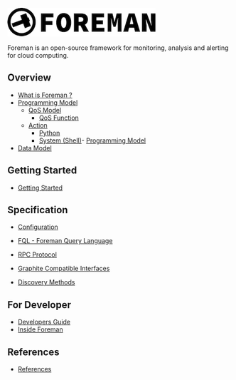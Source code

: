 ![foreman_logo](./img/icon.png)

Foreman is an open-source framework for monitoring, analysis and alerting for cloud computing.

## Overview

- [What is Foreman ?](overview.md)
- [Programming Model](programming_model.md)
  - [QoS Model](qos_model.md)
    - [QoS Function](qos_function.md)
  - [Action](action.md)
    - [Python](action/python_engine.md)
    - [System (Shell)](action/system_engine.md)- [Programming Model](programming_model.md)
- [Data Model](data_model.md)
<!--- [Comparison](comparison.md) -->
<!--- [Architecture](architecture.md) -->

## Getting Started

- [Getting Started](tutorial/README.md)

## Specification

- [Configuration](configuration.md)
- [FQL - Foreman Query Language](dsl.md)

- [RPC Protocol](rpc_protocol.md)
- [Graphite Compatible Interfaces](graphite.md)
- [Discovery Methods](finder.md)

## For Developer

- [Developers Guide](developer.md)
- [Inside Foreman](developer_inside.md)

## References

- [References](references.md)